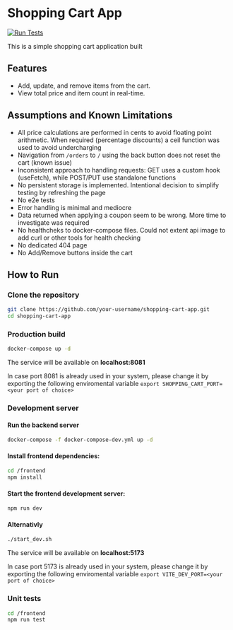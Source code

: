 # Shopping Cart App

[![Run Tests](https://github.com/AchilleasMich/shopping-cart-app/actions/workflows/test.yml/badge.svg)](https://github.com/AchilleasMich/shopping-cart-app/actions/workflows/test.yml)

This is a simple shopping cart application built

## Features

- Add, update, and remove items from the cart.
- View total price and item count in real-time.

## Assumptions and Known Limitations
- All price calculations are performed in cents to avoid floating point arithmetic. When required (percentage discounts) a ceil function was used to avoid undercharging
- Navigation from `/orders` to `/` using the back button does not reset the cart (known issue)
- Inconsistent approach to handling requests: GET uses a custom hook (useFetch), while POST/PUT use standalone functions
- No persistent storage is implemented. Intentional decision to simplify testing by refreshing the page
- No e2e tests
- Error handling is minimal and mediocre
- Data returned when applying a coupon seem to be wrong. More time to investigate was required
- No healthcheks to docker-compose files. Could not extent api image to add curl or other tools for health checking
- No dedicated 404 page
- No Add/Remove buttons inside the cart


## How to Run

### Clone the repository

```bash
git clone https://github.com/your-username/shopping-cart-app.git
cd shopping-cart-app
```


### Production build

```bash
docker-compose up -d
```

The service will be available on **localhost:8081**

In case port 8081 is already used in your system, please change it by exporting the following enviromental variable `export SHOPPING_CART_PORT=<your port of choice>`


### Development server

#### Run the backend server

```bash
docker-compose -f docker-compose-dev.yml up -d
```

#### Install frontend dependencies:

```bash
cd /frontend
npm install
```

#### Start the frontend development server:

```bash
npm run dev
```

#### Alternativly

```bash
./start_dev.sh
```

The service will be available on **localhost:5173**

In case port 5173 is already used in your system, please change it by exporting the following enviromental variable `export VITE_DEV_PORT=<your port of choice>`


### Unit tests
```bash
cd /frontend
npm run test
```
